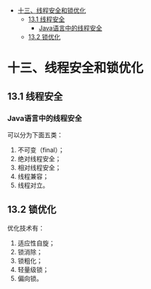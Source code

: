 <!-- START doctoc generated TOC please keep comment here to allow auto update -->
<!-- DON'T EDIT THIS SECTION, INSTEAD RE-RUN doctoc TO UPDATE -->

- [十三、线程安全和锁优化](#%E5%8D%81%E4%B8%89%E7%BA%BF%E7%A8%8B%E5%AE%89%E5%85%A8%E5%92%8C%E9%94%81%E4%BC%98%E5%8C%96)
  - [13.1 线程安全](#131-%E7%BA%BF%E7%A8%8B%E5%AE%89%E5%85%A8)
    - [Java语言中的线程安全](#java%E8%AF%AD%E8%A8%80%E4%B8%AD%E7%9A%84%E7%BA%BF%E7%A8%8B%E5%AE%89%E5%85%A8)
  - [13.2 锁优化](#132-%E9%94%81%E4%BC%98%E5%8C%96)

<!-- END doctoc generated TOC please keep comment here to allow auto update -->

# 十三、线程安全和锁优化

## 13.1 线程安全
### Java语言中的线程安全
可以分为下面五类：
1. 不可变（final）；
2. 绝对线程安全；
3. 相对线程安全；
4. 线程兼容；
5. 线程对立。

## 13.2 锁优化
优化技术有：
1. 适应性自旋；
2. 锁消除；
3. 锁粗化；
4. 轻量级锁；
5. 偏向锁。
